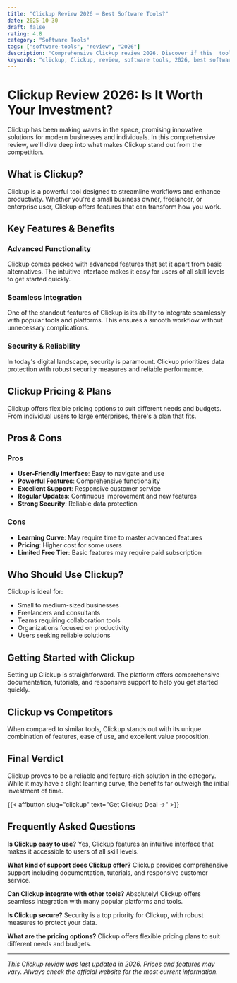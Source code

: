 ```yaml
---
title: "Clickup Review 2026 – Best Software Tools?"
date: 2025-10-30
draft: false
rating: 4.8
category: "Software Tools"
tags: ["software-tools", "review", "2026"]
description: "Comprehensive Clickup review 2026. Discover if this  tool is the best choice for your needs."
keywords: "clickup, Clickup, review, software tools, 2026, best software tools"
---
```


# Clickup Review 2026: Is It Worth Your Investment?

Clickup has been making waves in the  space, promising innovative solutions for modern businesses and individuals. In this comprehensive review, we'll dive deep into what makes Clickup stand out from the competition.

## What is Clickup?

Clickup is a powerful  tool designed to streamline workflows and enhance productivity. Whether you're a small business owner, freelancer, or enterprise user, Clickup offers features that can transform how you work.

## Key Features & Benefits

### Advanced Functionality
Clickup comes packed with advanced features that set it apart from basic alternatives. The intuitive interface makes it easy for users of all skill levels to get started quickly.

### Seamless Integration
One of the standout features of Clickup is its ability to integrate seamlessly with popular tools and platforms. This ensures a smooth workflow without unnecessary complications.

### Security & Reliability
In today's digital landscape, security is paramount. Clickup prioritizes data protection with robust security measures and reliable performance.

## Clickup Pricing & Plans

Clickup offers flexible pricing options to suit different needs and budgets. From individual users to large enterprises, there's a plan that fits.

## Pros & Cons

### Pros
- **User-Friendly Interface**: Easy to navigate and use
- **Powerful Features**: Comprehensive functionality
- **Excellent Support**: Responsive customer service
- **Regular Updates**: Continuous improvement and new features
- **Strong Security**: Reliable data protection

### Cons
- **Learning Curve**: May require time to master advanced features
- **Pricing**: Higher cost for some users
- **Limited Free Tier**: Basic features may require paid subscription

## Who Should Use Clickup?

Clickup is ideal for:
- Small to medium-sized businesses
- Freelancers and consultants
- Teams requiring collaboration tools
- Organizations focused on productivity
- Users seeking reliable  solutions

## Getting Started with Clickup

Setting up Clickup is straightforward. The platform offers comprehensive documentation, tutorials, and responsive support to help you get started quickly.

## Clickup vs Competitors

When compared to similar tools, Clickup stands out with its unique combination of features, ease of use, and excellent value proposition.

## Final Verdict

Clickup proves to be a reliable and feature-rich solution in the  category. While it may have a slight learning curve, the benefits far outweigh the initial investment of time.

{{< affbutton slug="clickup" text="Get Clickup Deal →" >}}

## Frequently Asked Questions

**Is Clickup easy to use?**
Yes, Clickup features an intuitive interface that makes it accessible to users of all skill levels.

**What kind of support does Clickup offer?**
Clickup provides comprehensive support including documentation, tutorials, and responsive customer service.

**Can Clickup integrate with other tools?**
Absolutely! Clickup offers seamless integration with many popular platforms and tools.

**Is Clickup secure?**
Security is a top priority for Clickup, with robust measures to protect your data.

**What are the pricing options?**
Clickup offers flexible pricing plans to suit different needs and budgets.

---

*This Clickup review was last updated in 2026. Prices and features may vary. Always check the official website for the most current information.*
